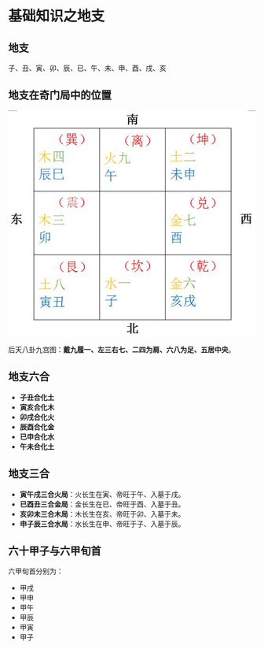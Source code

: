 基础知识之地支
===================================================================================
## 地支
子、丑、寅、卯、辰、已、午、未、申、酉、戌、亥

## 地支在奇门局中的位置

![奇门3](img/3.jpeg)

后天八卦九宫图：**戴九履一、左三右七、二四为肩、六八为足、五居中央**。

## 地支六合
+ **子丑合化土**
+ **寅亥合化木**
+ **卯戌合化火**
+ **辰酉合化金**
+ **已申合化水**
+ **午未合化土**

## 地支三合
+ **寅午戌三合火局**：火长生在寅、帝旺于午、入墓于戌。
+ **已酉丑三合金局**：金长生在已、帝旺于酉、入墓于丑。
+ **亥卯未三合木局**：木长生在亥、帝旺于卯、入墓于未。
+ **申子辰三合水局**：水长生在申、帝旺于子、入墓于辰。

## 六十甲子与六甲旬首
六甲旬首分别为：
+ 甲戌
+ 甲申
+ 甲午
+ 甲辰
+ 甲寅
+ 甲子

